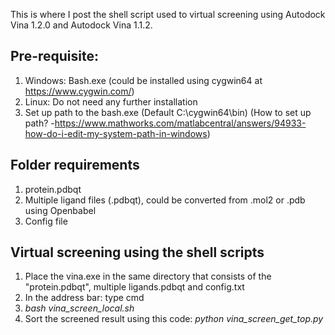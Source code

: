 This is where I post the shell script used to virtual screening using Autodock Vina 1.2.0 and Autodock Vina 1.1.2.
## Pre-requisite: 
1. Windows: Bash.exe (could be installed using cygwin64 at https://www.cygwin.com/)
2. Linux: Do not need any further installation
3. Set up path to the bash.exe (Default C:\cygwin64\bin) (How to set up path? -https://www.mathworks.com/matlabcentral/answers/94933-how-do-i-edit-my-system-path-in-windows)

## Folder requirements
1. protein.pdbqt
2. Multiple ligand files (.pdbqt), could be converted from .mol2 or .pdb using Openbabel
3. Config file

## Virtual screening using the shell scripts
1. Place the vina.exe in the same directory that consists of the "protein.pdbqt", multiple ligands.pdbqt and config.txt
2. In the address bar: type cmd
3. _bash vina_screen_local.sh_
4. Sort the screened result using this code: 
_python vina_screen_get_top.py_
